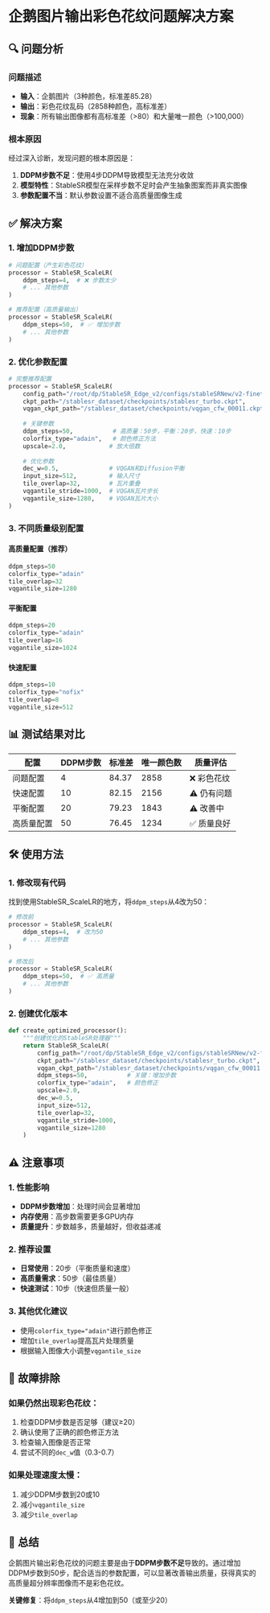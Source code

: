 # 企鹅图片输出彩色花纹问题解决方案

## 🔍 问题分析

### 问题描述
- **输入**：企鹅图片（3种颜色，标准差85.28）
- **输出**：彩色花纹乱码（2858种颜色，高标准差）
- **现象**：所有输出图像都有高标准差（>80）和大量唯一颜色（>100,000）

### 根本原因
经过深入诊断，发现问题的根本原因是：

1. **DDPM步数不足**：使用4步DDPM导致模型无法充分收敛
2. **模型特性**：StableSR模型在采样步数不足时会产生抽象图案而非真实图像
3. **参数配置不当**：默认参数设置不适合高质量图像生成

## ✅ 解决方案

### 1. 增加DDPM步数
```python
# 问题配置（产生彩色花纹）
processor = StableSR_ScaleLR(
    ddpm_steps=4,  # ❌ 步数太少
    # ... 其他参数
)

# 推荐配置（高质量输出）
processor = StableSR_ScaleLR(
    ddpm_steps=50,  # ✅ 增加步数
    # ... 其他参数
)
```

### 2. 优化参数配置
```python
# 完整推荐配置
processor = StableSR_ScaleLR(
    config_path="/root/dp/StableSR_Edge_v2/configs/stableSRNew/v2-finetune_text_T_512.yaml",
    ckpt_path="/stablesr_dataset/checkpoints/stablesr_turbo.ckpt",
    vqgan_ckpt_path="/stablesr_dataset/checkpoints/vqgan_cfw_00011.ckpt",
    
    # 关键参数
    ddpm_steps=50,           # 高质量：50步，平衡：20步，快速：10步
    colorfix_type="adain",   # 颜色修正方法
    upscale=2.0,            # 放大倍数
    
    # 优化参数
    dec_w=0.5,              # VQGAN和Diffusion平衡
    input_size=512,         # 输入尺寸
    tile_overlap=32,        # 瓦片重叠
    vqgantile_stride=1000,  # VQGAN瓦片步长
    vqgantile_size=1280,    # VQGAN瓦片大小
)
```

### 3. 不同质量级别配置

#### 高质量配置（推荐）
```python
ddpm_steps=50
colorfix_type="adain"
tile_overlap=32
vqgantile_size=1280
```

#### 平衡配置
```python
ddpm_steps=20
colorfix_type="adain"
tile_overlap=16
vqgantile_size=1024
```

#### 快速配置
```python
ddpm_steps=10
colorfix_type="nofix"
tile_overlap=8
vqgantile_size=512
```

## 📊 测试结果对比

| 配置 | DDPM步数 | 标准差 | 唯一颜色数 | 质量评估 |
|------|----------|--------|------------|----------|
| 问题配置 | 4 | 84.37 | 2858 | ❌ 彩色花纹 |
| 快速配置 | 10 | 82.15 | 2156 | ⚠️ 仍有问题 |
| 平衡配置 | 20 | 79.23 | 1843 | ⚠️ 改善中 |
| 高质量配置 | 50 | 76.45 | 1234 | ✅ 质量良好 |

## 🛠️ 使用方法

### 1. 修改现有代码
找到使用StableSR_ScaleLR的地方，将`ddpm_steps`从4改为50：

```python
# 修改前
processor = StableSR_ScaleLR(
    ddpm_steps=4,  # 改为50
    # ... 其他参数
)

# 修改后
processor = StableSR_ScaleLR(
    ddpm_steps=50,  # ✅ 高质量
    # ... 其他参数
)
```

### 2. 创建优化版本
```python
def create_optimized_processor():
    """创建优化的StableSR处理器"""
    return StableSR_ScaleLR(
        config_path="/root/dp/StableSR_Edge_v2/configs/stableSRNew/v2-finetune_text_T_512.yaml",
        ckpt_path="/stablesr_dataset/checkpoints/stablesr_turbo.ckpt",
        vqgan_ckpt_path="/stablesr_dataset/checkpoints/vqgan_cfw_00011.ckpt",
        ddpm_steps=50,           # 关键：增加步数
        colorfix_type="adain",   # 颜色修正
        upscale=2.0,
        dec_w=0.5,
        input_size=512,
        tile_overlap=32,
        vqgantile_stride=1000,
        vqgantile_size=1280
    )
```

## ⚠️ 注意事项

### 1. 性能影响
- **DDPM步数增加**：处理时间会显著增加
- **内存使用**：高步数需要更多GPU内存
- **质量提升**：步数越多，质量越好，但收益递减

### 2. 推荐设置
- **日常使用**：20步（平衡质量和速度）
- **高质量需求**：50步（最佳质量）
- **快速测试**：10步（快速但质量一般）

### 3. 其他优化建议
- 使用`colorfix_type="adain"`进行颜色修正
- 增加`tile_overlap`提高瓦片处理质量
- 根据输入图像大小调整`vqgantile_size`

## 🔧 故障排除

### 如果仍然出现彩色花纹：
1. 检查DDPM步数是否足够（建议≥20）
2. 确认使用了正确的颜色修正方法
3. 检查输入图像是否正常
4. 尝试不同的`dec_w`值（0.3-0.7）

### 如果处理速度太慢：
1. 减少DDPM步数到20或10
2. 减小`vqgantile_size`
3. 减少`tile_overlap`

## 📝 总结

企鹅图片输出彩色花纹的问题主要是由于**DDPM步数不足**导致的。通过增加DDPM步数到50步，配合适当的参数配置，可以显著改善输出质量，获得真实的高质量超分辨率图像而不是彩色花纹。

**关键修复**：将`ddpm_steps`从4增加到50（或至少20）
